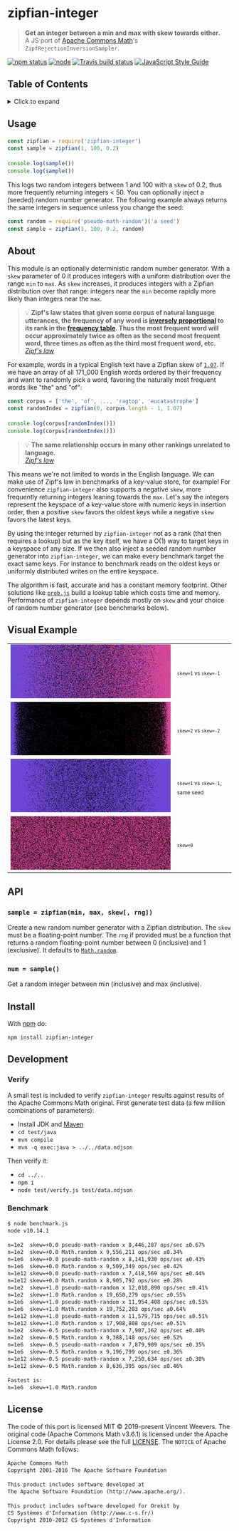 # zipfian-integer

> **Get an integer between a min and max with skew towards either.**  
> A JS port of [Apache Commons Math](http://commons.apache.org/math/)'s `ZipfRejectionInversionSampler`.

[![npm status](http://img.shields.io/npm/v/zipfian-integer.svg)](https://www.npmjs.org/package/zipfian-integer)
[![node](https://img.shields.io/node/v/zipfian-integer.svg)](https://www.npmjs.org/package/zipfian-integer)
[![Travis build status](https://img.shields.io/travis/vweevers/zipfian-integer.svg?label=travis)](http://travis-ci.org/vweevers/zipfian-integer)
[![JavaScript Style Guide](https://img.shields.io/badge/code_style-standard-brightgreen.svg)](https://standardjs.com)

## Table of Contents

<details><summary>Click to expand</summary>

- [Usage](#usage)
- [About](#about)
- [Visual Example](#visual-example)
- [API](#api)
- [Install](#install)
- [Development](#development)
- [License](#license)

</details>

## Usage

```js
const zipfian = require('zipfian-integer')
const sample = zipfian(1, 100, 0.2)

console.log(sample())
console.log(sample())
```

This logs two random integers between 1 and 100 with a `skew` of 0.2, thus more frequently returning integers &lt; 50. You can optionally inject a (seeded) random number generator. The following example always returns the same integers in sequence unless you change the seed:

```js
const random = require('pseudo-math-random')('a seed')
const sample = zipfian(1, 100, 0.2, random)
```

## About

This module is an optionally deterministic random number generator. With a `skew` parameter of 0 it produces integers with a uniform distribution over the range `min` to `max`. As `skew` increases, it produces integers with a Zipfian distribution over that range: integers near the `min` become rapidly more likely than integers near the `max`.

> :bulb: **Zipf's law states that given some corpus of natural language utterances, the frequency of any word is [inversely proportional](https://en.wikipedia.org/wiki/Inversely_proportional) to its rank in the [frequency table](https://en.wikipedia.org/wiki/Frequency_table). Thus the most frequent word will occur approximately twice as often as the second most frequent word, three times as often as the third most frequent word, etc.**  
> _[Zipf's law](https://en.wikipedia.org/wiki/Zipf%27s_law)_

For example, words in a typical English text have a Zipfian skew of [`1.07`](https://medium.com/@jasoncrease/zipf-54912d5651cc). If we have an array of all 171_000 English words ordered by their frequency and want to randomly pick a word, favoring the naturally most frequent words like "the" and "of":

```js
const corpus = ['the', 'of', ..., 'ragtop', 'eucatastrophe']
const randomIndex = zipfian(0, corpus.length - 1, 1.07)

console.log(corpus[randomIndex()])
console.log(corpus[randomIndex()])
```

> :bulb: **The same relationship occurs in many other rankings unrelated to language.**  
> _[Zipf's law](https://en.wikipedia.org/wiki/Zipf%27s_law)_

This means we're not limited to words in the English language. We can make use of Zipf's law in benchmarks of a key-value store, for example! For convenience `zipfian-integer` also supports a negative `skew`, more frequently returning integers leaning towards the `max`. Let's say the integers represent the keyspace of a key-value store with numeric keys in insertion order, then a positive `skew` favors the oldest keys while a negative `skew` favors the latest keys.

By using the integer returned by `zipfian-integer` not as a rank (that then requires a lookup) but as the key itself, we have a O(1) way to target keys in a keyspace of any size. If we then also inject a seeded random number generator into `zipfian-integer`, we can make every benchmark target the exact same keys. For instance to benchmark reads on the oldest keys or uniformly distributed writes on the entire keyspace.

The algorithm is fast, accurate and has a constant memory footprint. Other solutions like [`prob.js`](https://github.com/bramp/prob.js) build a lookup table which costs time and memory. Performance of `zipfian-integer` depends mostly on `skew` and your choice of random number generator (see benchmarks below).

## Visual Example

<table>
<tr>
  <td><img src="https://raw.githubusercontent.com/vweevers/zipfian-integer/7f2a2b874e3bc068b48952c4e698ad3d9463e8c7/img/1.png" /></td>
  <td><sub><code>skew=1</code> vs <code>skew=-1</code></sub></td>
</tr>
<tr>
  <td><img src="https://raw.githubusercontent.com/vweevers/zipfian-integer/72014f2434d05f2874f3b1434952b017de8889e5/img/1b.png" /></td>
  <td><sub><code>skew=2</code> vs <code>skew=-2</code></sub></td>
</tr>
<tr>
  <td><img src="https://raw.githubusercontent.com/vweevers/zipfian-integer/7f2a2b874e3bc068b48952c4e698ad3d9463e8c7/img/2.png" /></td>
  <td><sub><code>skew=1</code> vs <code>skew=-1</code>, same seed</sub></td>
</tr>
<tr>
  <td><img src="https://raw.githubusercontent.com/vweevers/zipfian-integer/7f2a2b874e3bc068b48952c4e698ad3d9463e8c7/img/3.png" /></td>
  <td><sub><code>skew=0</code></sub></td>
</tr>
</table>

## API

### `sample = zipfian(min, max, skew[, rng])`

Create a new random number generator with a Zipfian distribution. The `skew` must be a floating-point number. The `rng` if provided must be a function that returns a random floating-point number between 0 (inclusive) and 1 (exclusive). It defaults to [`Math.random`](https://developer.mozilla.org/en-US/docs/Web/JavaScript/Reference/Global_Objects/Math/random).

### `num = sample()`

Get a random integer between min (inclusive) and max (inclusive).

## Install

With [npm](https://npmjs.org) do:

```
npm install zipfian-integer
```

## Development

### Verify

A small test is included to verify `zipfian-integer` results against results of the Apache Commons Math original. First generate test data (a few million combinations of parameters):

- Install JDK and [Maven](https://maven.apache.org/)
- `cd test/java`
- `mvn compile`
- `mvn -q exec:java > ../../data.ndjson`

Then verify it:

- `cd ../..`
- `npm i`
- `node test/verify.js test/data.ndjson`

### Benchmark

```
$ node benchmark.js
node v10.14.1

n=1e2  skew=+0.0 pseudo-math-random x 8,446,287 ops/sec ±0.67%
n=1e2  skew=+0.0 Math.random x 9,556,211 ops/sec ±0.34%
n=1e6  skew=+0.0 pseudo-math-random x 8,141,930 ops/sec ±0.43%
n=1e6  skew=+0.0 Math.random x 9,509,349 ops/sec ±0.42%
n=1e12 skew=+0.0 pseudo-math-random x 7,418,569 ops/sec ±0.44%
n=1e12 skew=+0.0 Math.random x 8,905,792 ops/sec ±0.28%
n=1e2  skew=+1.0 pseudo-math-random x 12,010,890 ops/sec ±0.41%
n=1e2  skew=+1.0 Math.random x 19,650,279 ops/sec ±0.55%
n=1e6  skew=+1.0 pseudo-math-random x 11,954,408 ops/sec ±0.53%
n=1e6  skew=+1.0 Math.random x 19,752,283 ops/sec ±0.64%
n=1e12 skew=+1.0 pseudo-math-random x 11,579,715 ops/sec ±0.51%
n=1e12 skew=+1.0 Math.random x 17,908,808 ops/sec ±0.51%
n=1e2  skew=-0.5 pseudo-math-random x 7,907,162 ops/sec ±0.40%
n=1e2  skew=-0.5 Math.random x 9,388,148 ops/sec ±0.52%
n=1e6  skew=-0.5 pseudo-math-random x 7,879,909 ops/sec ±0.35%
n=1e6  skew=-0.5 Math.random x 9,196,799 ops/sec ±0.36%
n=1e12 skew=-0.5 pseudo-math-random x 7,250,634 ops/sec ±0.30%
n=1e12 skew=-0.5 Math.random x 8,636,395 ops/sec ±0.46%

Fastest is:
n=1e6  skew=+1.0 Math.random
```

## License

The code of this port is licensed MIT © 2019-present Vincent Weevers. The original code (Apache Commons Math v3.6.1) is licensed under the Apache License 2.0. For details please see the full [LICENSE](LICENSE). The `NOTICE` of Apache Commons Math follows:

```
Apache Commons Math
Copyright 2001-2016 The Apache Software Foundation

This product includes software developed at
The Apache Software Foundation (http://www.apache.org/).

This product includes software developed for Orekit by
CS Systèmes d'Information (http://www.c-s.fr/)
Copyright 2010-2012 CS Systèmes d'Information
```
